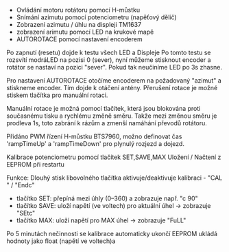  - Ovládání motoru rotátoru pomocí H-můstku 
 - Snímání azimutu pomocí potenciometru (napěťový dělič)
 - Zobrazení azimutu / úhlu na displeji TM1637
 - zobrazení arimutu pomocí LED na krukové mapě
 - AUTOROTACE pomocí nastavení encoderem


 Po zapnutí (resetu) dojde k testu všech LED a Displeje
 Po tomto testu se rozsvítí modráLED na pozisi 0 (sever),
 nyní můžeme stisknout encoder a rotátor se nastaví na pozici "sever".
 Pokud tak neučiníme LED po 3s zhasne.

 Pro nastavení AUTOROTACE otočíme encoderem na požadovaný "azimut"
 a stiskneme encoder. Tím dojde k otáčení antény.
 Přerušení rotace je možné stiskem tlačítka pro manuální rotaci.

 Manuální rotace je možná pomocí tlačítek, která jsou blokována proti
 současnému tisku a rychlému změně směru. Takže mezi změnou směru je
 prodleva 1s, toto zabrání k rázům a zmenší namáhání převodů rotátoru.

 Přidáno PWM řízení H-můstku BTS7960, možno definovat čas
 'rampTimeUp' a 'rampTimeDown' pro plynulý rozjezd a dojezd.


 Kalibrace potenciometru pomocí tlačítek SET,SAVE,MAX
 Uložení / Načtení z EEPROM při restartu

 Funkce:
  Dlouhý stisk libovolného tlačítka aktivuje/deaktivuje kalibraci - "CAL " / "Endc"
 - tlačítko SET: přepíná mezi úhly (0–360) a zobrazuje např. "c 90"
 - tlačítko SAVE: uloží napětí (ve voltech) pro aktuální úhel → zobrazuje "SEtc"
 - tlačítko MAX: uloží napětí pro MAX úhel → zobrazuje "FuLL"

Po 5 minutách nečinnosti se kalibrace automaticky ukončí
EEPROM ukládá hodnoty jako float (napětí ve voltech)a
